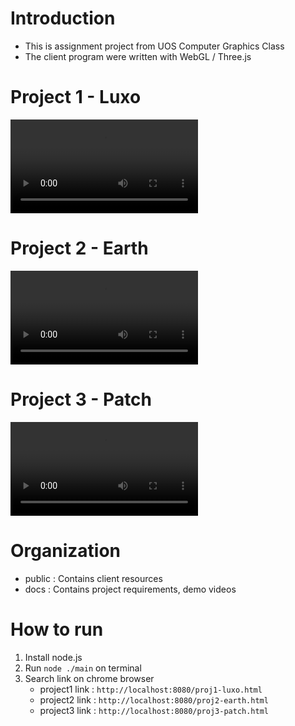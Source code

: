 # Introduction
- This is assignment project from UOS Computer Graphics Class
- The client program were written with WebGL / Three.js  

# Project 1 - Luxo
![](./docs/proj1-demo.mp4)

# Project 2 - Earth
![](./docs/proj2-demo.mp4)

# Project 3 - Patch
![](./docs/proj3-demo.mp4)

# Organization
- public : Contains client resources
- docs : Contains project requirements, demo videos

# How to run
1. Install node.js
2. Run `node ./main` on terminal
3. Search link on chrome browser
    - project1 link : `http://localhost:8080/proj1-luxo.html`
    - project2 link : `http://localhost:8080/proj2-earth.html`
    - project3 link : `http://localhost:8080/proj3-patch.html`

